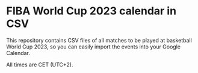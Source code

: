 # FIBA World Cup 2023 calendar in CSV
This repository contains CSV files of all matches to be played at basketball World Cup 2023, so you can easily import
the events into your Google Calendar.

All times are CET (UTC+2).
